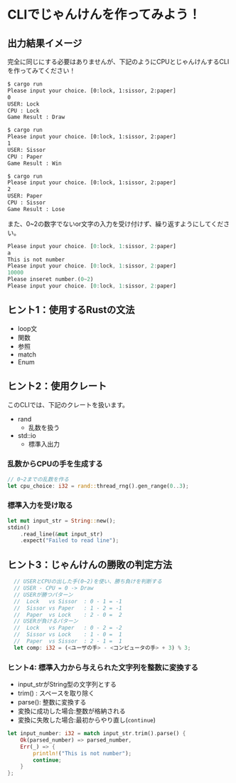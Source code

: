 # CLIでじゃんけんを作ってみよう！


## 出力結果イメージ
完全に同じにする必要はありませんが、下記のようにCPUとじゃんけんするCLIを作ってみてください！

```sh
$ cargo run
Please input your choice. [0:lock, 1:sissor, 2:paper]
0
USER: Lock
CPU : Lock
Game Result : Draw

$ cargo run
Please input your choice. [0:lock, 1:sissor, 2:paper]
1
USER: Sissor
CPU : Paper
Game Result : Win

$ cargo run
Please input your choice. [0:lock, 1:sissor, 2:paper]
2
USER: Paper
CPU : Sissor
Game Result : Lose
```

また、0~2の数字でないor文字の入力を受け付けず、繰り返すようにしてください。

```rust
Please input your choice. [0:lock, 1:sissor, 2:paper]
a
This is not number
Please input your choice. [0:lock, 1:sissor, 2:paper]
10000
Please inseret number.(0~2)
Please input your choice. [0:lock, 1:sissor, 2:paper]
```

## ヒント1：使用するRustの文法
* loop文
* 関数
* 参照
* match
* Enum

## ヒント2：使用クレート
このCLIでは、下記のクレートを扱います。

* rand
  * 乱数を扱う
* std::io
  * 標準入出力


### 乱数からCPUの手を生成する

```rust
// 0~2までの乱数を作る
let cpu_choice: i32 = rand::thread_rng().gen_range(0..3);
```

### 標準入力を受け取る
```rust
let mut input_str = String::new();
stdin()
    .read_line(&mut input_str)
    .expect("Failed to read line");
```

## ヒント3：じゃんけんの勝敗の判定方法

```rust
  // USERとCPUの出した手(0~2)を使い、勝ち負けを判断する
  // USER - CPU = 0 -> Draw
  // USERが勝つパターン
  //  Lock   vs Sissor  : 0 - 1 = -1
  //  Sissor vs Paper   : 1 - 2 = -1
  //  Paper  vs Lock    : 2 - 0 =  2
  // USERが負けるパターン
  //  Lock   vs Paper   : 0 - 2 = -2
  //  Sissor vs Lock    : 1 - 0 =  1
  //  Paper  vs Sissor  : 2 - 1 =  1
  let comp: i32 = (<ユーザの手> - <コンピュータの手> + 3) % 3;
```
### ヒント4: 標準入力から与えられた文字列を整数に変換する

* input_strがString型の文字列とする
* trim() : スペースを取り除く
* parse(): 整数に変換する
* 変換に成功した場合:整数が格納される
* 変換に失敗した場合:最初からやり直し(`continue`)
```rust
let input_number: i32 = match input_str.trim().parse() {
    Ok(parsed_number) => parsed_number,
    Err(_) => {
        println!("This is not number");
        continue;
    }
};
```
